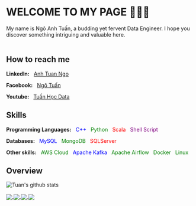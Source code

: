 # WELCOME TO MY PAGE 👋👋👋
My name is Ngô Anh Tuấn, a budding yet fervent Data Engineer. I hope you discover something intriguing and valuable here.
<br>
<br>

## How to reach me
<p>
  <p>
    <strong>LinkedIn:</strong>
    <span>&nbsp;</span>
    <a href="https://www.linkedin.com/in/anh-tuan-ngo-4bab102a3/" target="_blank">Anh Tuan Ngo</a>  
  </p>
  <p>
    <strong>Facebook:</strong>
    <span>&nbsp;</span>
    <a href="https://www.facebook.com/ngoanhtuan1101/" alt="Facebook">Ngô Tuấn</a>
  </p>
  <p>
    <strong>Youtube:</strong>
    <span>&nbsp;</span>
    <a href="https://www.youtube.com/@tuanit03" alt="Youtube channel" target="_blank">Tuấn Học Data</a>
  </p>
</p>

## Skills
<p>
    <strong>Programming Languages:</strong>
    <span>&nbsp;</span>
    <span style="color:blue">C++</span> 
    <span>&nbsp;</span>
    <span style="color:green">Python</span> 
    <span>&nbsp;</span>
    <span style="color:red">Scala</span> 
    <span>&nbsp;</span>
    <span style="color:purple">Shell Script</span>
</p>
<p>
    <strong>Databases:</strong>
    <span>&nbsp;</span>
    <span style="color:blue">MySQL</span> 
    <span>&nbsp;</span>
    <span style="color:green">MongoDB</span> 
    <span>&nbsp;</span>
    <span style="color:red">SQLServer</span> 
</p>
<p>
    <strong>Other skills:</strong>
    <span>&nbsp;</span>
    <span style="color:green">AWS Cloud</span> 
    <span>&nbsp;</span>
    <span style="color:blue">Apache Kafka</span> 
    <span>&nbsp;</span>
    <span style="color:green">Apache Airflow</span>
    <span>&nbsp;</span>
    <span style="color:green">Docker</span>
    <span>&nbsp;</span>
    <span style="color:green">Linux</span>
</p>

## Overview
![Tuan's github stats](https://github-readme-stats-git-masterrstaa-rickstaa.vercel.app/api?username=tuanit03&show_icons=true&theme=flag-india&hide=contribs,prs,issues)

<a href="https://github.com/tuanit03/Building_Data_Pipelines">
  <!-- Change the `github-readme-stats.anuraghazra1.vercel.app` to `github-readme-stats.vercel.app`  -->
  <img align="center" src="https://github-readme-stats.anuraghazra1.vercel.app/api/pin/?username=tuanit03&repo=Building_Data_Pipelines&theme=buefy" />
</a>    

<a href="https://github.com/tuanit03/Building_ML_Pipelines">
  <!-- Change the `github-readme-stats.anuraghazra1.vercel.app` to `github-readme-stats.vercel.app`  -->
  <img align="center" src="https://github-readme-stats.anuraghazra1.vercel.app/api/pin/?username=tuanit03&repo=Building_ML_Pipelines&theme=buefy" />
</a>

<a href="https://github.com/tuanit03/HOG_features">
  <!-- Change the `github-readme-stats.anuraghazra1.vercel.app` to `github-readme-stats.vercel.app`  -->
  <img align="center" src="https://github-readme-stats.anuraghazra1.vercel.app/api/pin/?username=tuanit03&repo=HOG_features&theme=buefy" />
</a>

<a href="https://github.com/tuanit03/Multinomial_Naive_Bayes">
  <!-- Change the `github-readme-stats.anuraghazra1.vercel.app` to `github-readme-stats.vercel.app`  -->
  <img align="center" src="https://github-readme-stats.anuraghazra1.vercel.app/api/pin/?username=tuanit03&repo=Multinomial_Naive_Bayes&theme=buefy" />
</a>    

